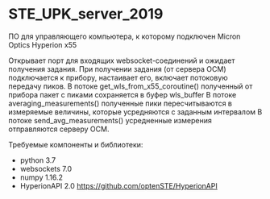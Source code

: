 # STE_UPK_server_2019
ПО для управляющего компьютера, к которому подключен Micron Optics Hyperion x55

Открывает порт для входящих websocket-соединений и ожидает получения задания. 
При получении задания (от сервера ОСМ) подключается к прибору, настаивает его, включает потоковую передачу пиков.
В потоке get_wls_from_x55_coroutine() полученный от прибора пакет с пиками сохраняется в буфер wls_buffer
В потоке averaging_measurements() полученные пики пересчитываются в измеряемые величины, которые усредняются с заданным интервалом
В потоке send_avg_measurements() усредненные измерения отправляются серверу ОСМ.


Требуемые компоненты и библиотеки:
- python 3.7
- websockets 7.0
- numpy 1.16.2
- HyperionAPI 2.0 https://github.com/optenSTE/HyperionAPI
